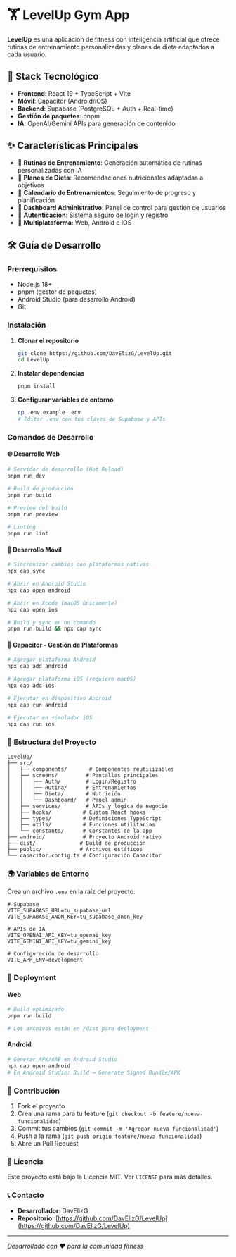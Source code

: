 # 🏋️ LevelUp Gym App

**LevelUp** es una aplicación de fitness con inteligencia artificial que ofrece rutinas de entrenamiento personalizadas y planes de dieta adaptados a cada usuario.

## 🚀 Stack Tecnológico

- **Frontend**: React 19 + TypeScript + Vite
- **Móvil**: Capacitor (Android/iOS)
- **Backend**: Supabase (PostgreSQL + Auth + Real-time)
- **Gestión de paquetes**: pnpm
- **IA**: OpenAI/Gemini APIs para generación de contenido

## ✨ Características Principales

- 💪 **Rutinas de Entrenamiento**: Generación automática de rutinas personalizadas con IA
- 🥗 **Planes de Dieta**: Recomendaciones nutricionales adaptadas a objetivos
- 📅 **Calendario de Entrenamientos**: Seguimiento de progreso y planificación
- 👥 **Dashboard Administrativo**: Panel de control para gestión de usuarios
- 🔐 **Autenticación**: Sistema seguro de login y registro
- 📱 **Multiplataforma**: Web, Android e iOS

## 🛠️ Guía de Desarrollo

### Prerrequisitos

- Node.js 18+ 
- pnpm (gestor de paquetes)
- Android Studio (para desarrollo Android)
- Git

### Instalación

1. **Clonar el repositorio**
   ```bash
   git clone https://github.com/DavElizG/LevelUp.git
   cd LevelUp
   ```

2. **Instalar dependencias**
   ```bash
   pnpm install
   ```

3. **Configurar variables de entorno**
   ```bash
   cp .env.example .env
   # Editar .env con tus claves de Supabase y APIs
   ```

### Comandos de Desarrollo

#### 🌐 Desarrollo Web
```bash
# Servidor de desarrollo (Hot Reload)
pnpm run dev

# Build de producción
pnpm run build

# Preview del build
pnpm run preview

# Linting
pnpm run lint
```

#### 📱 Desarrollo Móvil

```bash
# Sincronizar cambios con plataformas nativas
npx cap sync

# Abrir en Android Studio
npx cap open android

# Abrir en Xcode (macOS únicamente)
npx cap open ios

# Build y sync en un comando
pnpm run build && npx cap sync
```

#### 🔧 Capacitor - Gestión de Plataformas

```bash
# Agregar plataforma Android
npx cap add android

# Agregar plataforma iOS (requiere macOS)
npx cap add ios

# Ejecutar en dispositivo Android
npx cap run android

# Ejecutar en simulador iOS
npx cap run ios
```

### 📁 Estructura del Proyecto

```
LevelUp/
├── src/
│   ├── components/       # Componentes reutilizables
│   ├── screens/         # Pantallas principales
│   │   ├── Auth/        # Login/Registro
│   │   ├── Rutina/      # Entrenamientos
│   │   ├── Dieta/       # Nutrición
│   │   └── Dashboard/   # Panel admin
│   ├── services/        # APIs y lógica de negocio
│   ├── hooks/          # Custom React hooks
│   ├── types/          # Definiciones TypeScript
│   ├── utils/          # Funciones utilitarias
│   └── constants/      # Constantes de la app
├── android/            # Proyecto Android nativo
├── dist/              # Build de producción
├── public/            # Archivos estáticos
└── capacitor.config.ts # Configuración Capacitor
```

### 🌍 Variables de Entorno

Crea un archivo `.env` en la raíz del proyecto:

```env
# Supabase
VITE_SUPABASE_URL=tu_supabase_url
VITE_SUPABASE_ANON_KEY=tu_supabase_anon_key

# APIs de IA
VITE_OPENAI_API_KEY=tu_openai_key
VITE_GEMINI_API_KEY=tu_gemini_key

# Configuración de desarrollo
VITE_APP_ENV=development
```

### 🚀 Deployment

#### Web
```bash
# Build optimizado
pnpm run build

# Los archivos están en /dist para deployment
```

#### Android
```bash
# Generar APK/AAB en Android Studio
npx cap open android
# En Android Studio: Build → Generate Signed Bundle/APK
```

### 🤝 Contribución

1. Fork el proyecto
2. Crea una rama para tu feature (`git checkout -b feature/nueva-funcionalidad`)
3. Commit tus cambios (`git commit -m 'Agregar nueva funcionalidad'`)
4. Push a la rama (`git push origin feature/nueva-funcionalidad`)
5. Abre un Pull Request

### 📄 Licencia

Este proyecto está bajo la Licencia MIT. Ver `LICENSE` para más detalles.

### 📞 Contacto

- **Desarrollador**: DavElizG
- **Repositorio**: [https://github.com/DavElizG/LevelUp](https://github.com/DavElizG/LevelUp)

---

*Desarrollado con ❤️ para la comunidad fitness*